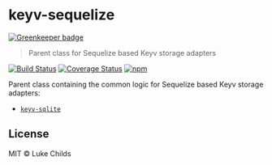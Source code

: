# keyv-sequelize

[![Greenkeeper badge](https://badges.greenkeeper.io/lukechilds/keyv-sequelize.svg)](https://greenkeeper.io/)

> Parent class for Sequelize based Keyv storage adapters

[![Build Status](https://travis-ci.org/lukechilds/keyv-sequelize.svg?branch=master)](https://travis-ci.org/lukechilds/keyv-sequelize)
[![Coverage Status](https://coveralls.io/repos/github/lukechilds/keyv-sequelize/badge.svg?branch=master)](https://coveralls.io/github/lukechilds/keyv-sequelize?branch=master)
[![npm](https://img.shields.io/npm/v/keyv-sequelize.svg)](https://www.npmjs.com/package/keyv-sequelize)

Parent class containing the common logic for Sequelize based Keyv storage adapters:

- [`keyv-sqlite`](https://github.com/lukechilds/keyv-sqlite)

## License

MIT © Luke Childs
